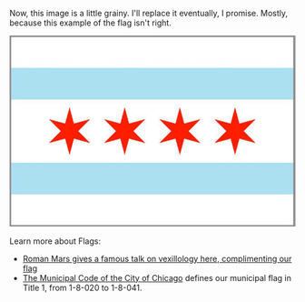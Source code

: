 

Now, this image is a little grainy. I'll replace it eventually, I promise. Mostly, because this example of the flag isn't right.

![the Flag of the City of Chicago](/assets/img/flag.jpg)

Learn more about Flags:

* [Roman Mars gives a famous talk on vexillology here, complimenting our flag](https://www.ted.com/talks/roman_mars_why_city_flags_may_be_the_worst_designed_thing_you_ve_never_noticed?language=en)
* [The Municipal Code of the City of Chicago](http://library.amlegal.com/nxt/gateway.dll/Illinois/chicago_il/municipalcodeofchicago?f=templates$fn=default.htm$3.0$vid=amlegal:chicago_il) defines our municipal flag in Title 1, from 1-8-020 to 1-8-041.
